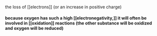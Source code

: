 the loss of [[electrons]] (or an increase in positive charge)
#### because oxygen has such a high [[electronegativity,]] it will often be involved in [[oxidation]] reactions (the other substance will be oxidized and oxygen will be reduced)